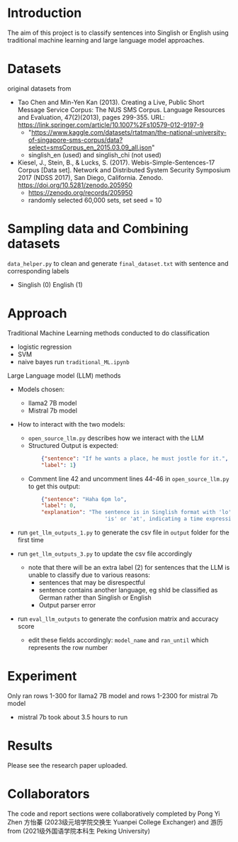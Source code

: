 # Introduction
The aim of this project is to classify sentences into Singlish or English using traditional machine learning and large language model approaches.

# Datasets
original datasets from
- Tao Chen and Min-Yen Kan (2013). Creating a Live, Public Short Message Service Corpus: The NUS SMS Corpus. Language Resources and Evaluation, 47(2)(2013), pages 299-355. URL: https://link.springer.com/article/10.1007%2Fs10579-012-9197-9
    - "https://www.kaggle.com/datasets/rtatman/the-national-university-of-singapore-sms-corpus/data?select=smsCorpus_en_2015.03.09_all.json"
    - singlish_en (used) and singlish_chi (not used)
-  Kiesel, J., Stein, B., & Lucks, S. (2017). Webis-Simple-Sentences-17 Corpus [Data set]. Network and Distributed System Security Symposium 2017 (NDSS 2017), San Diego, California. Zenodo. https://doi.org/10.5281/zenodo.205950
    - https://zenodo.org/records/205950
    - randomly selected 60,000 sets, set seed = 10

# Sampling data and Combining datasets
`data_helper.py` to clean and generate `final_dataset.txt` with sentence and corresponding labels 
- Singlish (0) English (1)

# Approach
Traditional Machine Learning methods conducted to do classification
- logistic regression
- SVM
- naive bayes 
    run `traditional_ML.ipynb`

Large Language model (LLM) methods 
- Models chosen:
    - llama2 7B model 
    - Mistral 7b model
- How to interact with the two models:
    - `open_source_llm.py` describes how we interact with the LLM
    - Structured Output is expected:
        ```json
            {"sentence": "If he wants a place, he must jostle for it.",
            "label": 1} 
        ```
    - Comment line 42 and uncomment lines 44-46 in `open_source_llm.py` to get this output:
        ``` json
            {"sentence": "Haha 6pm lo",
            "label": 0,
            "explanation": "The sentence is in Singlish format with 'lo' as a colloquial way of expressing
                                'is' or 'at', indicating a time expression. Thus, it is classified as Singlish."}
        ```

- run `get_llm_outputs_1.py` to generate the csv file in `output` folder for the first time
- run `get_llm_outputs_3.py` to update the csv file accordingly
    - note that there will be an extra label (2) for sentences that the LLM is unable to classify due to various reasons:   
        - sentences that may be disrespectful
        - sentence contains another language, eg shld be classified as German rather than Singlish or English
        - Output parser error 
- run `eval_llm_outputs` to generate the confusion matrix and accuracy score
    - edit these fields accordingly: `model_name` and `ran_until` which represents the row number

# Experiment 
Only ran rows 1-300 for llama2 7B model and rows 1-2300 for mistral 7b model
- mistral 7b took about 3.5 hours to run

# Results 
Please see the research paper uploaded.

# Collaborators
The code and report sections were collaboratively completed by Pong Yi Zhen 方怡蓁 (2023级元培学院交换生 Yuanpei College Exchanger) and 游历 from (2021级外国语学院本科生 Peking University)
